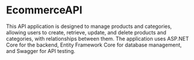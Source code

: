 # EcommerceAPI
This API application is designed to manage products and categories, allowing users to create, retrieve, update, and delete products and categories, with relationships between them. The application uses ASP.NET Core for the backend, Entity Framework Core for database management, and Swagger for API testing. 
